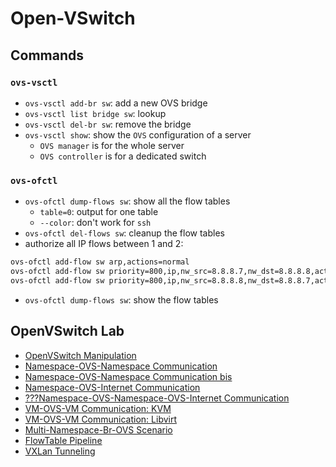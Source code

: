 # Open-VSwitch

## Commands
### `ovs-vsctl`
- `ovs-vsctl add-br sw`: add a new OVS bridge 
- `ovs-vsctl list bridge sw`: lookup
- `ovs-vsctl del-br sw`: remove the bridge
- `ovs-vsctl show`: show the `OVS` configuration of a server
  - `OVS manager` is for the whole server
  - `OVS controller` is for a dedicated switch

### `ovs-ofctl`
- `ovs-ofctl dump-flows sw`: show all the flow tables
  - `table=0`: output for one table
  - `--color`: don't work for `ssh`
- `ovs-ofctl del-flows sw`: cleanup the flow tables
- authorize all IP flows between 1 and 2:
```bash
ovs-ofctl add-flow sw arp,actions=normal
ovs-ofctl add-flow sw priority=800,ip,nw_src=8.8.8.7,nw_dst=8.8.8.8,actions=normal
ovs-ofctl add-flow sw priority=800,ip,nw_src=8.8.8.8,nw_dst=8.8.8.7,actions=normal
```
- `ovs-ofctl dump-flows sw`: show the flow tables


## OpenVSwitch Lab
- [OpenVSwitch Manipulation](ovs-manipulation.md)
- [Namespace-OVS-Namespace Communication](ns-ovs-ns.md)
- [Namespace-OVS-Namespace Communication bis](ns-ovs-ns-bis.md)
- [Namespace-OVS-Internet Communication](ns-ovs-ext.md)
- [???Namespace-OVS-Namespace-OVS-Internet Communication]()
- [VM-OVS-VM Communication: KVM](vm-ovs-vm-kvm.md)
- [VM-OVS-VM Communication: Libvirt](vm-ovs-vm-libvirt/vm-ovs-vm-libvirt.md)
- [Multi-Namespace-Br-OVS Scenario](multi-ns-br-ovs.md)
- [FlowTable Pipeline](ovs-pipeline.md)
- [VXLan Tunneling](tunneling/ovs-tunneling.md)